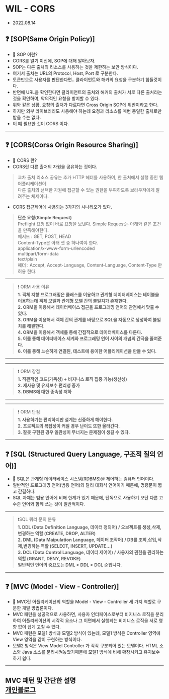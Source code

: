 
# WIL - CORS
- 2022.08.14

## ❓ [SOP(Same Origin Policy)]
- 📌 SOP 이란? <br>
- CORS를 알기 이전에, SOP에 대해 알아보자.<br>
- SOP는 다른 출처의 리소스를 사용하는 것을 제한하는 보안 방식이다.<br>
- 여기서 출처는 URL의 Protocol, Host, Port 로 구분한다.<br>
- 토큰만으로 사용자를 판단한다면.. 클라이언트와 해커의 요청을 구분하기 힘들것이다.<br>
- 반면에 URL을 확인한다면 클라이언트의 출처와 해커의 출처가 서로 다른 출처라는 것을 확인하여, 악의적인 요청을 방지할 수 있다.<br>
- 위와 같은 상황, 요청의 출처가 다르다면 Cross Origin SOP에 위반이라고 한다.<br>
- 하지만 외부 라이브러리도 사용해야 하는데 요청과 리소스를 매번 동일한 출처로만 받을 수는 없다.<br>
- 이 떄 필요한 것이 CORS 이다.
-----

## ❓ [CORS(Corss Origin Resource Sharing)]
- 📌 CORS 란? <br>
- CORS란 다른 출처의 자원을 공유하는 것이다.<br>
> 교차 출처 리소스 공유는 추가 HTTP 헤더를 사용하여, 한 출처에서 실행 중인 웹 어플리케이션이<br>
> 다른 출처의 선택한 자원에 접근할 수 있는 권한을 부여하도록 브라우저에게 알려주는 체제이다.<br>
- CORS 접근제어에 사용되는 3가지의 시나리오가 있다.<br>
> **__단순 요청(Simple Request)__** <br>
> Preflight 요청 없이 바로 요청을 보낸다. Simple Request는 아래와 같은 조건을 만족해야한다. <br>
> 메서드 : GET, POST, HEAD <br>
Content-Type은 아래 셋 중 하나여야 한다.<br>
  application/x-www-form-urlencoded <br>
  multipart/form-data <br>
  text/plain <br>
헤더 : Accept, Accept-Language, Content-Language, Content-Type 만 허용 한다. <br>
-----


> ❗️ ORM 사용 이유 <br>
> **__1. 객체 지향 프로그래밍은 클래스를 이용하고 관계형 데이터베이스는 테이블을 이용하는데 객체 모델과 관계형 모델 간의 불일치가 존재한다.__**<br>
> **__2. ORM을 이용해서 데이터베이스 접근을 프로그래밍 언어의 관점에서 맞출 수 있다.__**<br>
> **__3. ORM을 이용해서 객체 간의 관계를 바탕으로 SQL을 자동으로 생성하여 불일치를 해결한다.__**<br>
> **__4. ORM을 이용해서 객체를 통해 간접적으로 데이터베이스를 다룬다.__**<br>
> **__5. 이를 통해 데이터베이스 세계와 프로그래밍 언어 사이의 개념의 간극을 줄여준다.__**<br>
> **__6. 이를 통해 느슨하게 연결된, 테스트에 용이한 어플리케이션을 만들 수 있다.__**<br>
------
-----
> ❗️ ORM 장점 <br>
> **__1. 직관적인 코드(가독성) + 비지니스 로직 집중 가능(생산성)__**<br>
> **__2. 재사용 및 유지보수 편리성 증가__**<br>
> **__3. DBMS에 대한 종속성 저하__**<br>
------
-----
> ❗️ ORM 단점 <br>
> **__1. 사용하기는 편리하지만 설계는 신중하게 해야한다.__**<br>
> **__2. 프로젝트의 복잡성이 커질 경우 난이도 또한 올라간다.__**<br>
> **__3. 잘못 구현된 경우 일관성이 무너지는 문제점이 생길 수 있다.__**<br>
------


## ❓ [SQL (Structured Query Language, 구조적 질의 언어)] 
- 📌 SQL은 관계형 데이터베이스 시스템(RDBMS)을 제어하는 컴퓨터 언어이다.<br>
- 일반적인 프로그래밍 언어(범용 언어)와 달리 대화식 언어이기 때문에, 명령문이 짧고 간결하다.<br>
- SQL 자체는 범용 언어에 비해 한계가 있기 때문에, 단독으로 사용하기 보단 다른 고수준 언어와 함께 쓰는 것이 일반적이다.<br>
-----
> ❗️SQL 쿼리 문의 분류 <br>
> **__1. DDL (Data Definition Language, 데이터 정의어) / 오브젝트를 생성,삭제,변경하는 역할 (CREATE, DROP, ALTER)__**<br>
> **__2. DML (Data Maipulation Language, 데이터 조작어) / DB를 조회,삽입,삭제,변경하는 역할 (SELECT, INSERT, UPDATE...)__**<br> 
> **__3. DCL (Data Control Language, 데이터 제어어) / 사용자의 권한을 관리하는 역할 (GRANT, DENY, REVOKE)__**<br>
> **__일반적인 언어의 중요도는 DML > DDL > DCL 순입니다.__**
-----


## ❓ [MVC (Model - View - Controller)]
- 📌 MVC란 어플리케이션의 역할을 Model - View - Controller 세 가지 역할로 구분한 개발 방법론이다.<br>
- MVC 패턴을 성공적으로 사용하면, 사용자 인터페이스로부터 비지니스 로직을 분리하여 어플리케이션의 시각적 요소나 그 이면에서 실행되는 비지니스 로직을 서로 영향 없이 쉽게 고칠 수 있다.<br>
- MVC 패턴은 모델1 방식과 모델2 방식이 있는데, 모델1 방식은 Controller 영역에 View 영역을 같이 구현하는 방식이다.<br>
- 모델2 방식은 View Model Controller 가 각각 구분되어 있는 모델이다. HTML 소스와 Java 소스를 분리시켜놓았기때문에 모델1 방식에 비해 확장시키고 유지보수하기 쉽다.
-----
MVC 패턴 및 간단한 설명<br>
[개인블로그](https://rio0205.tistory.com/7)
-----
